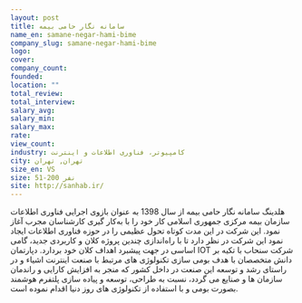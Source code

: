 ```yaml
---
layout: post
title: سامانه نگار حامی بیمه
name_en: samane-negar-hami-bime
company_slug: samane-negar-hami-bime
logo: 
cover: 
company_count:
founded:
location: ""
total_review: 
total_interview: 
salary_avg: 
salary_min: 
salary_max: 
rate: 
view_count: 
industry: کامپیوتر، فناوری اطلاعات و اینترنت
city: تهران, تهران
size_en: VS
size: 51-200 نفر
site: http://sanhab.ir/
---
```


هلدینگ سامانه نگار حامی بیمه از سال 1398 به عنوان بازوی اجرایی فناوری اطلاعات سازمان بیمه مرکزی جمهوری اسلامی کار خود را با به‌کار گیری کارشناسان مجرب آغاز نمود. این شرکت در این مدت کوتاه تحول عظیمی را در حوزه فناوری اطلاعات ایجاد نمود
این شرکت در نظر دارد تا با راه‌اندازی چندین پروژه کلان و کاربردی جدید، گامی اساسی در جهت پیشبرد اهداف کلان خود بردارد.
دپارتمان IOT شرکت سنحاب با تکیه بر دانش متخصصان با هدف بومی سازی تکنولوژی های مرتبط با صنعت اینترنت اشیاء و در راستای رشد و توسعه این صنعت در داخل کشور که منجر به افزایش کارایی و راندمان سازمان ها و صنایع می گردد، نسبت به طراحی، توسعه و پیاده سازی پلتفرم هوشمند بصورت بومی و با استفاده از تکنولوژی های روز دنیا اقدام نموده است.
